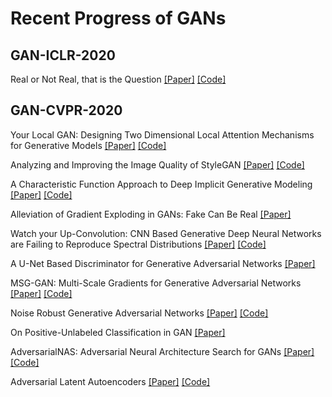 # Recent Progress of GANs

GAN-ICLR-2020
-----------------------------------
Real or Not Real, that is the Question [[Paper]](https://arxiv.org/abs/2002.05512) [[Code]](https://github.com/kam1107/RealnessGAN)

GAN-CVPR-2020
-----------------------------------
Your Local GAN: Designing Two Dimensional Local Attention Mechanisms for Generative Models [[Paper]](http://openaccess.thecvf.com/content_CVPR_2020/html/Daras_Your_Local_GAN_Designing_Two_Dimensional_Local_Attention_Mechanisms_for_CVPR_2020_paper.html) [[Code]](https://github.com/giannisdaras/ylg)

Analyzing and Improving the Image Quality of StyleGAN [[Paper]](http://openaccess.thecvf.com/content_CVPR_2020/html/Karras_Analyzing_and_Improving_the_Image_Quality_of_StyleGAN_CVPR_2020_paper.html) [[Code]](https://github.com/NVlabs/stylegan2)

A Characteristic Function Approach to Deep Implicit Generative Modeling [[Paper]](http://openaccess.thecvf.com/content_CVPR_2020/html/Ansari_A_Characteristic_Function_Approach_to_Deep_Implicit_Generative_Modeling_CVPR_2020_paper.html) [[Code]](https://github.com/crslab/OCFGAN)

Alleviation of Gradient Exploding in GANs: Fake Can Be Real [[Paper]](http://openaccess.thecvf.com/content_CVPR_2020/html/Tao_Alleviation_of_Gradient_Exploding_in_GANs_Fake_Can_Be_Real_CVPR_2020_paper.html)

Watch your Up-Convolution: CNN Based Generative Deep Neural Networks are Failing to Reproduce Spectral Distributions [[Paper]](http://openaccess.thecvf.com/content_CVPR_2020/html/Durall_Watch_Your_Up-Convolution_CNN_Based_Generative_Deep_Neural_Networks_Are_CVPR_2020_paper.html) [[Code]](https://github.com/cc-hpc-itwm/UpConv)

A U-Net Based Discriminator for Generative Adversarial Networks [[Paper]](http://openaccess.thecvf.com/content_CVPR_2020/html/Schonfeld_A_U-Net_Based_Discriminator_for_Generative_Adversarial_Networks_CVPR_2020_paper.html)

MSG-GAN: Multi-Scale Gradients for Generative Adversarial Networks [[Paper]](http://openaccess.thecvf.com/content_CVPR_2020/html/Karnewar_MSG-GAN_Multi-Scale_Gradients_for_Generative_Adversarial_Networks_CVPR_2020_paper.html) [[Code]](https://github.com/akanimax/msg-stylegan-tf)

Noise Robust Generative Adversarial Networks [[Paper]](http://openaccess.thecvf.com/content_CVPR_2020/html/Kaneko_Noise_Robust_Generative_Adversarial_Networks_CVPR_2020_paper.html) [[Code]](https://github.com/takuhirok/NR-GAN/)

On Positive-Unlabeled Classification in GAN [[Paper]](http://openaccess.thecvf.com/content_CVPR_2020/html/Guo_On_Positive-Unlabeled_Classification_in_GAN_CVPR_2020_paper.html)

AdversarialNAS: Adversarial Neural Architecture Search for GANs [[Paper]](http://openaccess.thecvf.com/content_CVPR_2020/html/Gao_AdversarialNAS_Adversarial_Neural_Architecture_Search_for_GANs_CVPR_2020_paper.html) [[Code]](https://github.com/chengaopro/AdversarialNAS)

Adversarial Latent Autoencoders [[Paper]](http://openaccess.thecvf.com/content_CVPR_2020/html/Pidhorskyi_Adversarial_Latent_Autoencoders_CVPR_2020_paper.html) [[Code]](https://github.com/podgorskiy/ALAE)
